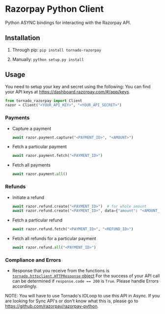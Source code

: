 # Razorpay Python Client

Python ASYNC bindings for interacting with the Razorpay API. 

## Installation

1.  Through pip: `pip install tornado-razorpay`

2.  Manually: `python setup.py install`

## Usage

You need to setup your key and secret using the following:
You can find your API keys at <https://dashboard.razorpay.com/#/app/keys>.

```py
from tornado_razorpay import Client
razor = Client("<YOUR_API_KEY>", "<YOUR_API_SECRET>")
```


### Payments

- Capture a payment

    ```py
    await razor.payment.capture("<PAYMENT_ID>", "<AMOUNT>")
    ```

- Fetch a particular payment

    ```py
    await razor.payment.fetch("<PAYMENT_ID>")
    ```

- Fetch all payments

    ```py
    await razor.payment.all()
    ```

### Refunds

- Initiate a refund

    ```py
    await razor.refund.create("<PAYMENT_ID>")  # for whole amount
    await razor.refund.create("<PAYMENT_ID>", data={"amount": "<AMOUNT_TO_BE_REFUNDED>"})  # for particular amount
    ```

- Fetch a particular refund

    ```py
    await razor.refund.fetch("<PAYMENT_ID>", "<REFUND_ID>")
    ```

- Fetch all refunds for a particular payment

    ```py
    await razor.refund.all("<PAYMENT_ID>")
    ```

### Compliance and Errors

- Response that you receive from the functions is [`tornado.httpclient.HTTPResponse` object](http://tornadokevinlee.readthedocs.io/en/latest/httpclient.html#response-objects)
  For the success of your API call can be determined if `response.code == 200` is `True`. Please handle Errors accordingly.

NOTE: You will have to use Tornado's IOLoop to use this API in Async. If you are looking for Sync API's or don't know 
what this is, please go to https://github.com/razorpay/razorpay-python.
